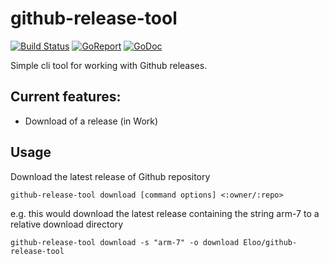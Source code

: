 # github-release-tool
[![Build Status](https://api.travis-ci.org/eloo/github-release-tool.svg?branch=master)](https://travis-ci.org/Eloo/github-release-tool)
[![GoReport](https://goreportcard.com/badge/eloo/github-release-tool)](https://goreportcard.com/report/eloo/github-release-tool)
[![GoDoc](https://godoc.org/github.com/eloo/github-release-tool?status.svg)](https://godoc.org/github.com/eloo/github-release-tool)

Simple cli tool for working with Github releases.

## Current features:
* Download of a release (in Work)

## Usage
Download the latest release of Github repository
```
github-release-tool download [command options] <:owner/:repo>
```
e.g. this would download the latest release containing the string arm-7 to a relative download directory
```
github-release-tool download -s "arm-7" -o download Eloo/github-release-tool
```
